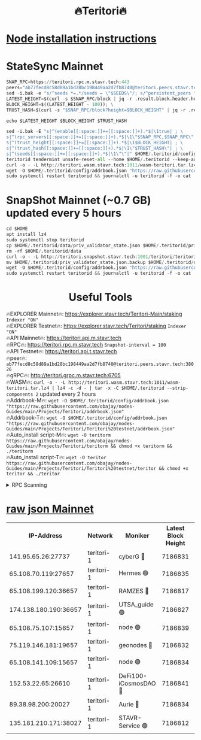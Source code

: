 <h1 align="center"> 🔥Teritori🔥</h1>


[Node installation instructions](https://github.com/obajay/nodes-Guides/tree/main/Projects/Teritori)
=

# StateSync Mainnet
```python
SNAP_RPC=https://teritori.rpc.m.stavr.tech:443
peers="ab77fecd8c58d89a1bd28bc198449aa2d7fb8740@teritori.peers.stavr.tech:38026"
sed -i.bak -e "s/^seeds *=.*/seeds = \"$SEEDS\"/; s/^persistent_peers *=.*/persistent_peers = \"$PEERS\"/" $HOME/.teritorid/config/config.toml
LATEST_HEIGHT=$(curl -s $SNAP_RPC/block | jq -r .result.block.header.height); \
BLOCK_HEIGHT=$((LATEST_HEIGHT - 100)); \
TRUST_HASH=$(curl -s "$SNAP_RPC/block?height=$BLOCK_HEIGHT" | jq -r .result.block_id.hash)

echo $LATEST_HEIGHT $BLOCK_HEIGHT $TRUST_HASH

sed -i.bak -E "s|^(enable[[:space:]]+=[[:space:]]+).*$|\1true| ; \
s|^(rpc_servers[[:space:]]+=[[:space:]]+).*$|\1\"$SNAP_RPC,$SNAP_RPC\"| ; \
s|^(trust_height[[:space:]]+=[[:space:]]+).*$|\1$BLOCK_HEIGHT| ; \
s|^(trust_hash[[:space:]]+=[[:space:]]+).*$|\1\"$TRUST_HASH\"| ; \
s|^(seeds[[:space:]]+=[[:space:]]+).*$|\1\"\"|" $HOME/.teritorid/config/config.toml
teritorid tendermint unsafe-reset-all --home $HOME/.teritorid --keep-addr-book
curl -o - -L http://teritori.wasm.stavr.tech:1011/wasm-teritori.tar.lz4 | lz4 -c -d - | tar -x -C $HOME/.teritorid --strip-components 2
wget -O $HOME/.teritorid/config/addrbook.json "https://raw.githubusercontent.com/obajay/nodes-Guides/main/Projects/Teritori/addrbook.json"
sudo systemctl restart teritorid && journalctl -u teritorid -f -o cat
```

# SnapShot Mainnet (~0.7 GB) updated every 5 hours
```python
cd $HOME
apt install lz4
sudo systemctl stop teritorid
cp $HOME/.teritorid/data/priv_validator_state.json $HOME/.teritorid/priv_validator_state.json.backup
rm -rf $HOME/.teritorid/data
curl -o - -L http://teritori.snapshot.stavr.tech:1001/teritori/teritori-snap.tar.lz4 | lz4 -c -d - | tar -x -C $HOME/.teritorid --strip-components 2
mv $HOME/.teritorid/priv_validator_state.json.backup $HOME/.teritorid/data/priv_validator_state.json
wget -O $HOME/.teritorid/config/addrbook.json "https://raw.githubusercontent.com/obajay/nodes-Guides/main/Projects/Teritori/addrbook.json"
sudo systemctl restart teritorid && journalctl -u teritorid -f -o cat
```
 <h1 align="center"> Useful Tools</h1>

🔥EXPLORER Mainnet🔥:      https://explorer.stavr.tech/Teritori-Main/staking      `Indexer "ON"` \
🔥EXPLORER Testnet🔥:        https://explorer.stavr.tech/Teritori/staking            `Indexer "ON"` \
🔥API Mainnet🔥:                   https://teritori.api.m.stavr.tech \
🔥RPC🔥:                                   https://teritori.rpc.m.stavr.tech                         `Snapshot-interval = 100` \
🔥API Testnet🔥:                     https://teritori.api.t.stavr.tech \
🔥peer🔥:                     `ab77fecd8c58d89a1bd28bc198449aa2d7fb8740@teritori.peers.stavr.tech:38026` \
🔥gRPC🔥:                                http://teritori.grpc.m.stavr.tech:6705 \
🔥WASM🔥: ```curl -o - -L http://teritori.wasm.stavr.tech:1011/wasm-teritori.tar.lz4 | lz4 -c -d - | tar -x -C $HOME/.teritorid --strip-components 2``` updated every 2 hours \
🔥Addrbook-M🔥:    ```wget -O $HOME/.teritorid/config/addrbook.json "https://raw.githubusercontent.com/obajay/nodes-Guides/main/Projects/Teritori/addrbook.json"``` \
🔥Addrbook-T🔥:    ```wget -O $HOME/.teritorid/config/addrbook.json "https://raw.githubusercontent.com/obajay/nodes-Guides/main/Projects/Teritori/Teritori%20testnet/addrbook.json"``` \
🔥Auto_install script-M🔥: ```wget -O teritorm https://raw.githubusercontent.com/obajay/nodes-Guides/main/Projects/Teritori/teritorm && chmod +x teritorm && ./teritorm``` \
🔥Auto_install script-T🔥: ```wget -O teritor https://raw.githubusercontent.com/obajay/nodes-Guides/main/Projects/Teritori/Teritori%20testnet/teritor && chmod +x teritor && ./teritor```

<details>
<summary>RPC Scanning</summary>

<h2 align="center"> We scan nodes in real time every 4 hours. And we provide the final result of RPC endpoints.
We cannot influence the operation of these nodes in any way. </h2>


```python
If Voting Power is higher than 0 --> then the Node is a validator of the network and may be subject to attack and be a potential threat to the chain.
```
```python
We marked such validators with a red symbol
```

</details>

[raw json Mainnet](https://rpc-check.teritorim.stavr.tech/teritorim/rpc-teritorim-result.json)
=



<table><tr><th>IP-Address</th><th>Network</th><th>Moniker</th><th>Latest Block Height</th><th>Earliest Block Height</th><th>Catching Up</th><th>Tx Index</th><th>Voting Power</th><th>Scan Time</th></tr><tr><td>141.95.65.26:27737</td><td>teritori-1</td><td>cyberG 🔴</td><td>7186831</td><td>4258001</td><td>False</td><td>off</td><td>447437</td><td>2024-01-28T21:58:05.010427161UTC</td></tr><tr><td>65.108.70.119:27657</td><td>teritori-1</td><td>Hermes 🟢</td><td>7186835</td><td>5552001</td><td>False</td><td>on</td><td>0</td><td>2024-01-28T21:58:23.280203655UTC</td></tr><tr><td>65.108.199.120:36657</td><td>teritori-1</td><td>RAMZES 🔴</td><td>7186817</td><td>5996001</td><td>False</td><td>on</td><td>779910</td><td>2024-01-28T21:56:40.024004925UTC</td></tr><tr><td>174.138.180.190:36657</td><td>teritori-1</td><td>UTSA_guide 🟢</td><td>7186827</td><td>6015434</td><td>False</td><td>on</td><td>0</td><td>2024-01-28T21:57:41.820963070UTC</td></tr><tr><td>65.108.75.107:15657</td><td>teritori-1</td><td>node 🟢</td><td>7186839</td><td>6425365</td><td>False</td><td>on</td><td>0</td><td>2024-01-28T21:58:51.435974638UTC</td></tr><tr><td>75.119.146.181:19657</td><td>teritori-1</td><td>geonodes 🔴</td><td>7186832</td><td>6584417</td><td>False</td><td>on</td><td>37761</td><td>2024-01-28T21:58:09.582781813UTC</td></tr><tr><td>65.108.141.109:15657</td><td>teritori-1</td><td>node 🟢</td><td>7186834</td><td>6668001</td><td>False</td><td>on</td><td>0</td><td>2024-01-28T21:58:18.230739367UTC</td></tr><tr><td>152.53.22.65:26610</td><td>teritori-1</td><td>DeFi100-iCosmosDAO 🔴</td><td>7186841</td><td>6757001</td><td>False</td><td>on</td><td>1552664</td><td>2024-01-28T21:59:00.232003543UTC</td></tr><tr><td>89.38.98.200:20027</td><td>teritori-1</td><td>Aurie 🔴</td><td>7186834</td><td>6864001</td><td>False</td><td>on</td><td>119214</td><td>2024-01-28T21:58:18.628354026UTC</td></tr><tr><td>135.181.210.171:38027</td><td>teritori-1</td><td>STAVR-Service 🟢</td><td>7186812</td><td>7186501</td><td>False</td><td>on</td><td>0</td><td>2024-01-28T21:56:13.812893189UTC</td></tr></table>
